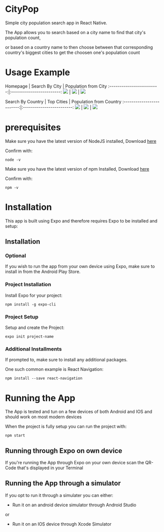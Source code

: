 # CityPop
Simple city population search app in React Native.

The App allows you to search based on a city name to find that city's population count,

or based on a country name to then choose between that corresponding country's biggest cities to get the choosen one's population count

# Usage Example

Homepage             |  Search By City | Population from City
:-------------------------:|:-------------------------:
![](https://github.com/Arrade/CityPop/blob/master/WalkthroughImages/Homepage.png)   |  ![](https://github.com/Arrade/CityPop/blob/master/WalkthroughImages/Citysearch.png)   |  ![](https://github.com/Arrade/CityPop/blob/master/WalkthroughImages/PopulationFromCity.png)

Search By Country             |  Top Cities | Population from Country
:-------------------------:|:-------------------------:
![](https://github.com/Arrade/CityPop/blob/master/WalkthroughImages/PopulationFromCountry.png)   |  ![](https://github.com/Arrade/CityPop/blob/master/WalkthroughImages/TopCities.png)   |  ![](https://github.com/Arrade/CityPop/blob/master/WalkthroughImages/PopulationFromCountry.png)

# prerequisites
Make sure you have the latest version of NodeJS installed, Download [here](https://nodejs.org/en/download/)

Confirm with:
```
node -v
```

Make sure you have the latest version of npm Installed, Download [here](https://nodejs.org/en/download/)

Confirm with:
```
npm -v
```

# Installation

This app is built using Expo and therefore requires Expo to be installed and setup:

## Installation

### Optional
If you wish to run the app from your own device using Expo, make sure to install in from the Android Play Store.

### Project Installation
Install Expo for your project:
```
npm install -g expo-cli
```
### Project Setup
Setup and create the Project:
```
expo init project-name
 ```
 ### Additional Installments
 If prompted to, make sure to install any additional packages.
 
 One such common example is React Navigation:
 ```
 npm install --save react-navigation
 ```
 
 # Running the App
 
 The App is tested and tun on a few devices of both Android and IOS and should work on most modern devices
 
 When the project is fully setup you can run the project with:
 ```
 npm start
 ```
 
 ## Running through Expo on own device
 If you're running the App through Expo on your own device scan the QR-Code that's displayed in your Terminal
 
 ## Running the App through a simulator
 If you opt to run it through a simulater you can either:
 
 * Run it on an android device simulator through Android Studio
 
 or
 
 * Run it on an IOS device through Xcode Simulator
 
 
